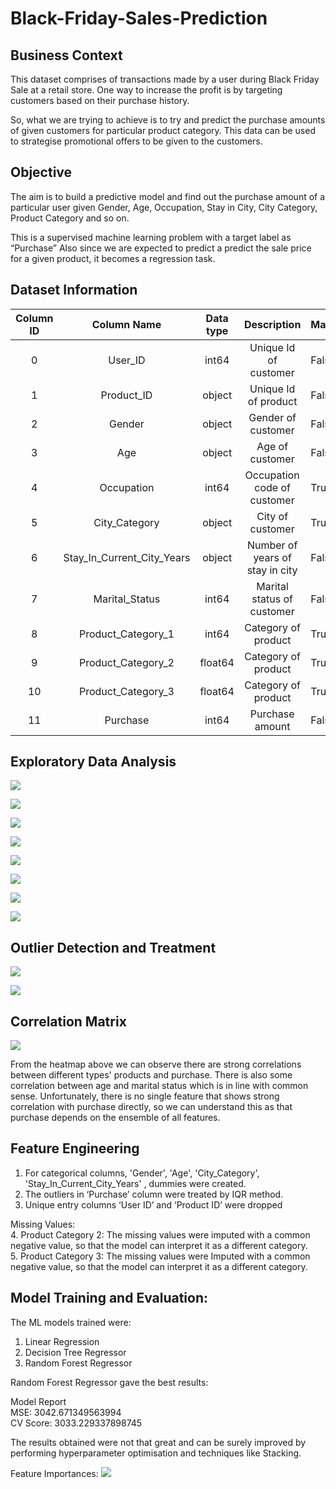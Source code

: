 # Black-Friday-Sales-Prediction

## Business Context

This dataset comprises of transactions made by a user during Black Friday Sale at a retail store. One way to increase the profit is by targeting customers based on their purchase history.

So, what we are trying to achieve is to try and predict the purchase amounts of given customers for particular product category. This data can be used to strategise promotional offers to be given to the customers.

## Objective

The aim is to build a predictive model and find out the purchase amount of a particular user given Gender, Age, Occupation, Stay in City, City Category, Product Category and so on. 

This is a supervised machine learning problem with a target label as “Purchase” Also since we are expected to predict a predict the sale price for a given product, it becomes a regression task.

## Dataset Information

| Column ID |         Column Name        | Data type |           Description           | Masked |
|:---------:|:--------------------------:|:---------:|:-------------------------------:|--------|
|     0     |           User_ID          |   int64   |      Unique Id of customer      | False  |
|     1     |         Product_ID         |   object  |       Unique Id of product      | False  |
|     2     |           Gender           |   object  |         Gender of customer         | False  |
|     3     |             Age            |   object  |         Age of customer         | False  |
|     4     |         Occupation         |   int64   |   Occupation code of customer   | True   |
|     5     |        City_Category       |   object  |         City of customer        | True   |
|     6     | Stay_In_Current_City_Years |   object  | Number of years of stay in city | False  |
|     7     |       Marital_Status       |   int64   |    Marital status of customer   | False  |
|     8     |     Product_Category_1     |   int64   |       Category of product       | True   |
|     9     |     Product_Category_2     |  float64  |       Category of product       | True   |
|     10    |     Product_Category_3     |  float64  |       Category of product       | True   |
|     11    |          Purchase          |   int64   |         Purchase amount         | False  |

## Exploratory Data Analysis

![](ImagesforReadme/1.JPG)

![](ImagesforReadme/2.JPG)

![](ImagesforReadme/3.JPG)

![](ImagesforReadme/4.JPG)

![](ImagesforReadme/5.JPG)

![](ImagesforReadme/6.JPG)

![](ImagesforReadme/7.JPG)

![](ImagesforReadme/8.JPG)

## Outlier Detection and Treatment

![](ImagesforReadme/9.JPG)

![](ImagesforReadme/10.JPG)

## Correlation Matrix

![](ImagesforReadme/11.JPG)

From the heatmap above we can observe there are strong correlations between different types' products and purchase. There is also some correlation between age and marital status which is in line with common sense. Unfortunately, there is no single feature that shows strong correlation with purchase directly, so we can understand this as that purchase depends on the ensemble of all features.

## Feature Engineering

1. For categorical columns, 'Gender', 'Age',  'City_Category',  'Stay_In_Current_City_Years' , dummies were created.  
2. The outliers in ‘Purchase’ column were treated by IQR method.  
3. Unique entry columns ‘User ID’ and ‘Product ID’ were dropped  


Missing Values:  
4. Product Category 2: The missing values were imputed with a common negative value, so that the model can interpret it as a different category.  
5. Product Category 3: The missing values were Imputed with a common negative value, so that the model can interpret it as a different category.  

## Model Training and Evaluation:

The ML models trained were:  
1. Linear Regression   
2. Decision Tree Regressor   
3. Random Forest Regressor  

Random Forest Regressor gave the best results:  

Model Report  
MSE: 3042.671349563994  
CV Score: 3033.229337898745  

The results obtained were not that great and can be surely improved by performing hyperparameter optimisation and techniques like Stacking.  


Feature Importances: 
![](ImagesforReadme/12.JPG)
